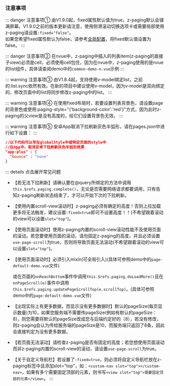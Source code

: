 ### 注意事项

::: danger 注意事项①
由V1.9.0起，fixed属性默认值为true，z-paging默认会铺满屏幕。V1.9.0之前的版本更新请注意，使用侧滑滚动切换选项卡或需要局部使用z-paging请设置`:fixed="false"`。<br>如果您希望fixed属性默认为false，请参考[全局配置](/api/props/global-config.md)，将fixed默认值设置为false。
:::

::: danger 注意事项②
在nvue中，z-paging中插入的列表item(z-paging的直接子view)必须是cell，必须使用cell包住，因为在nvue中，z-paging使用的是nvue的list组件，具体请查阅demo中的`common-demo-n.vue`示例
:::

::: warning 注意事项③
由V1.8.4起，支持使用v-model绑定list，之前的:list.sync依然有效。在新的项目中建议使用v-model，因为v-model是双向绑定的，修改页面中的list将同步修改z-paging中的list。
:::

::: warning 注意事项④
在使用fixed布局时，若要设置列表背景色，请设置page的背景色或使用:paging-style="{'background-color':'red'}"方式，因为此时z-paging的父view是没有高度的，给它们设置背景色无效。
:::

::: warning 注意事项⑤
安卓App取消下拉刷新灰色半弧形，请在pages.json中进行如下设置：
:::
```json
//以下代码可以写在globalStyle中或特定页面的style中
//在App中，取消安卓下拉刷新灰色半弧形效果
"app-plus" : {
  "bounce" : "none"
}
```

::: details 点击展开常见问题

* 【若无法下拉刷新】请确认要在@query所绑定的方法中调用`this.$refs.paging.complete()`，无论是否需要网络请求都要调用，只有告知z-paging刷新状态结束了，才可以开始下次的下拉刷新。

* 【使用内置scroll-view滚动时】z-paging必须有确定的高度！否则上拉加载更多将无法触发，建议设置`:fixed=true`即可不设置高度！！(不希望跟着滚动的view可以设置`slot="top"`)。

* 【使用页面滚动时】使用z-paging内置的scroll-view滚动性能不及使用页面的滚动。若您要使用页面的滚动，请勿固定z-paging的高度，并且必须设置`use-page-scroll`为true，否则将导致页面无法滚动(不希望跟着滚动的view可以设置`slot="top"`)。

* 【使用页面滚动时】必须引入mixin(可全局引入)(具体可参照demo中的`page-default-demo.vue`文件)

  或在页面的`onReachBottom`事件中调用`this.$refs.paging.doLoadMore()`且在`onPageScroll(e)`事件中调用`this.$refs.paging.updatePageScrollTop(e.scrollTop)`。(具体可参照demo中的`page-default-demo.vue`文件)

* 【出现实际上有更多数据，而显示没有更多数据时】默认的pageSize(每页显示数量)为10，如果您服务端不需要传pageSize(例如有默认的pageSize：8)，则您需要将默认的pageSize改成您与后端约定好的（8），若没有修改，则z-paging会认为传给服务端的pageSize是10，而服务端只返回了8条，因此会直接判定为没有更多数据。

* 【若页面无法滚动】请检查z-paging是否有固定的高度；若您想使用页面滚动而非z-paging内置的scroll-view的滚动，请设置`use-page-scroll`为true。

* 【关于自定义导航栏】若设置了`:fixed=true`，则必须将自定义导航栏放在z-paging标签中且添加slot="top"，如：`<custom-nav slot="top"></custom-nav>`，如果有多个需要固定顶部的元素，则书写`<view slot="top">需要固定顶部的元素</view>`。
:::